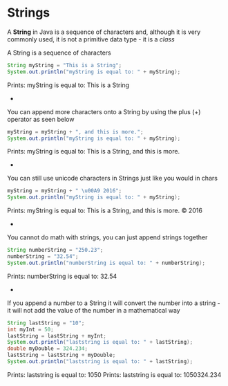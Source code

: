 # Strings

A **String** in Java is a sequence of characters and, although it is very commonly used, it is not a primitive data type - it is a *class*

A String is a sequence of characters

```java
String myString = "This is a String";
System.out.println("myString is equal to: " + myString);
```

Prints: myString is equal to: This is a String

-

You can append more characters onto a String by using the plus (+) operator as seen below

```java
myString = myString + ", and this is more.";
System.out.println("myString is equal to: " + myString);
```

Prints: myString is equal to: This is a String, and this is more.

-

You can still use unicode characters in Strings just like you would in chars

```java
myString = myString + " \u00A9 2016";
System.out.println("myString is equal to: " + myString);
```

Prints: myString is equal to: This is a String, and this is more. © 2016

-

You cannot do math with strings, you can just append strings together

```java
String numberString = "250.23";
numberString = "32.54";
System.out.println("numberString is equal to: " + numberString);
```

Prints: numberString is equal to: 32.54

-

If you append a number to a String it will convert the number into a string - it will not add the value of the number in a mathematical way

```java
String lastString = "10";
int myInt = 50;
lastString = lastString + myInt;
System.out.println("laststring is equal to: " + lastString);
double myDouble = 324.234;
lastString = lastString + myDouble;
System.out.println("laststring is equal to: " + lastString);
```

Prints: laststring is equal to: 1050
Prints: laststring is equal to: 1050324.234
